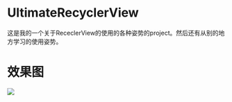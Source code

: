 # UltimateRecyclerView
这是我的一个关于RececlerView的使用的各种姿势的project。然后还有从别的地方学习的使用姿势。

# 效果图 
![](https://github.com/yedashen/UltimateRecyclerView/blob/master/video2gif_20190320_154625.gif)
